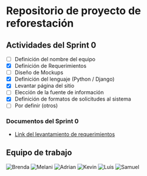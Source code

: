 # Repositorio de proyecto de reforestación

## Actividades del Sprint 0
- [ ]  Definición del nombre del equipo
- [X]  Definición de Requerimientos
- [ ]  Diseño de Mockups
- [X]  Definición del lenguaje (Python / Django)
- [X]  Levantar página del sitio
- [ ]  Elección de la fuente de información
- [X]  Definición de formatos de solicitudes al sistema
- [ ]  Por definir (otros)

### Documentos del Sprint 0
* [Link del levantamiento de requerimientos](documentos/Requerimientos.pdf)

## Equipo de trabajo
![Brenda](https://github-readme-stats.vercel.app/api?username=marbrehi&theme=buefy&layout=compact)
![Melani](https://github-readme-stats.vercel.app/api?username=Bestobetsa&theme=dracula&layout=compact)
![Adrian](https://github-readme-stats.vercel.app/api?username=AdrianPardo99&theme=vue-dark&layout=compact)
![Kevin](https://github-readme-stats.vercel.app/api?username=Kevin-Garcia-Martinez&theme=prussian&layout=compact)
![Luis](https://github-readme-stats.vercel.app/api?username=LuisEnriqueHdz&theme=solarized-light&layout=compact)
![Samuel](https://github-readme-stats.vercel.app/api?username=SamAlJuMa&theme=gotham&layout=compact)
